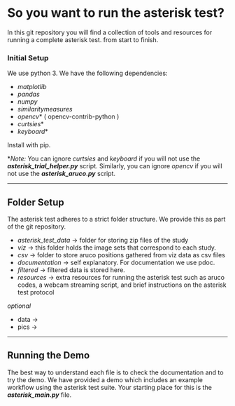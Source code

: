 # So you want to run the asterisk test?
In this git repository you will find a collection of tools and resources for running a complete asterisk test.
from start to finish.


### Initial Setup
We use python 3. We have the following dependencies:
- *matplotlib*
- *pandas*
- *numpy*
- *similaritymeasures*
- *opencv** ( opencv-contrib-python )
- *curtsies**
- *keyboard**

Install with pip. 

**Note:* You can ignore *curtsies* and *keyboard* if you will not use the ***asterisk_trial_helper.py*** script. 
Similarly, you can ignore *opencv* if you will not use the ***asterisk_aruco.py*** script.

---
## Folder Setup
The asterisk test adheres to a strict folder structure. We provide this as part of the git repository.
- *asterisk_test_data* -> folder for storing zip files of the study
- *viz* -> this folder holds the image sets that correspond to each study.
- *csv* -> folder to store aruco positions gathered from viz data as csv files
- *documentation* -> self explanatory. For documentation we use pdoc.
- *filtered* -> filtered data is stored here. 
- *resources* -> extra resources for running the asterisk test such as aruco codes, a webcam streaming script,
and brief instructions on the asterisk test protocol

*optional*
- data -> 
- pics -> 

---
## Running the Demo
The best way to understand each file is to check the documentation and to try the demo. We have provided
a demo which includes an example workflow using the asterisk test suite. Your starting place for
this is the ***asterisk_main.py*** file.